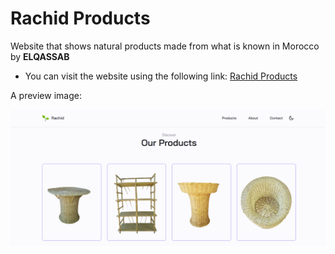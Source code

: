 # Rachid Products

Website that shows natural products made from what is known in Morocco by **ELQASSAB**

- You can visit the website using the following link: [Rachid Products](https://rachidchatoui.netlify.app/)

A preview image:

![preview image](./src/assets/images/preview.png)
